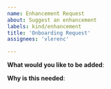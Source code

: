```yaml
---
name: Enhancement Request
about: Suggest an enhancement
labels: kind/enhancement
title: 'Onboarding Request'
assignees: 'vlerenc'

---
```


**What would you like to be added**:

**Why is this needed**:
